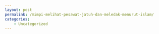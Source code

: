 ```yaml
---
layout: post
permalink: /mimpi-melihat-pesawat-jatuh-dan-meledak-menurut-islam/
categories:
    - Uncategorized
---
```


